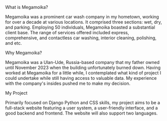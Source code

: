 What is Megamoika?

Megamoika was a prominent car wash company in my hometown, working for over a decade at various locations. 
It comprised three sections: wet, dry, and parking. Employing 50 individuals, Megamoika boasted a substantial client base. 
The range of services offered included express, comprehensive, and contactless car washing, interior cleaning, polishing, and etc.

Why Megamoika?

Megamoika was a Ulan-Ude, Russia-based company that my father owned until November 2023 when the building unfortunately burned down. 
Having worked at Megamoika for a little while, I contemplated what kind of project I could undertake while still having access to valuable data. 
My experience with the company's insides pushed me to make my decision.

My Project

Primarily focused on Django Python and CSS skills, my project aims to be a full-stack website featuring a user system, a user-friendly interface, and a good backend and frontend. 
The website will also support two languages.
